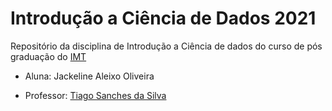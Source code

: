 # Introdução a Ciência de Dados 2021

Repositório da disciplina de Introdução a Ciência de dados do curso de pós graduação do [IMT](https://maua.br/pos-graduacao/especializacao-360h/ciencia-de-dados-e-inteligencia-artificial)

- Aluna: Jackeline Aleixo Oliveira

- Professor: [Tiago Sanches da Silva](github.com/tiagoeem)

